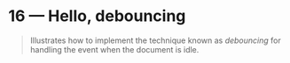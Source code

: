 # 16 &mdash; Hello, debouncing
> Illustrates how to implement the technique known as *debouncing* for handling the event when the document is idle.


